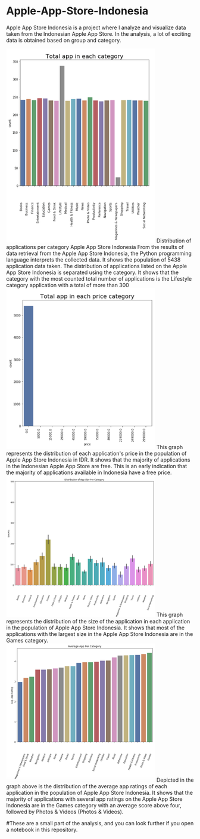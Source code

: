 # Apple-App-Store-Indonesia
Apple App Store Indonesia is a project where I analyze and visualize data taken from the Indonesian Apple App Store. In the analysis, a lot of exciting data is obtained based on group and category.

<img src ="images/distribution_all.png" width="400">
Distribution of applications per category Apple App Store Indonesia From the results of data retrieval from the Apple App Store Indonesia, the Python programming language interprets the collected data. It shows the population of 5438 application data taken. The distribution of applications listed on the Apple App Store Indonesia is separated using the category. It shows that the category with the most counted total number of applications is the Lifestyle category application with a total of more than 300


<img src ="images/distribution_price.png" width="400">
This graph represents the distribution of each application's price in the population of Apple App Store Indonesia in IDR. It shows that the majority of applications in the Indonesian Apple App Store are free. This is an early indication that the majority of applications available in Indonesia have a free price.


<img src ="images/distribution_size.png" width="400">
This graph represents the distribution of the size of the application in each application in the population of Apple App Store Indonesia. It shows that most of the applications with the largest size in the Apple App Store Indonesia are in the Games category.

<img src ="images/distribution_apprating.png" width="400">
Depicted in the graph above is the distribution of the average app ratings of each application in the population of Apple App Store Indonesia. It shows that the majority of applications with several app ratings on the Apple App Store Indonesia are in the Games category with an average score above four, followed by Photos & Videos (Photos & Videos).

#These are a small part of the analysis, and you can look further if you open a notebook in this repository.
